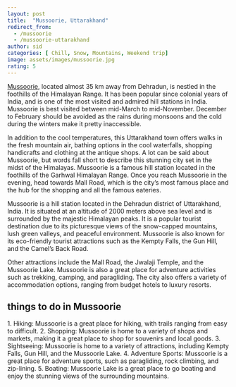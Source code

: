```yaml
---
layout: post
title:  "Mussoorie, Uttarakhand"
redirect_from:
  - /mussoorie
  - /mussoorie-uttarakhand
author: sid
categories: [ Chill, Snow, Mountains, Weekend trip]
image: assets/images/mussoorie.jpg
rating: 5
---
```

[Mussoorie](https://www.justwravel.com/package/3-Night-4-Days-Mussoorie-Dhanaulti-Tour-Package), located almost 35 km away from Dehradun, is nestled in the foothills of the Himalayan Range. It has been popular since colonial years of India, and is one of the most visited and admired hill stations in India. Mussoorie is best visited between mid-March to mid-November. December to February should be avoided as the rains during monsoons and the cold during the winters make it pretty inaccessible.

In addition to the cool temperatures, this Uttarakhand town offers walks in the fresh mountain air, bathing options in the cool waterfalls, shopping handicrafts and clothing at the antique shops. A lot can be said about Mussoorie, but words fall short to describe this stunning city set in the midst of the Himalayas. Mussoorie is a famous hill station located in the foothills of the Garhwal Himalayan Range. Once you reach Mussoorie in the evening, head towards Mall Road, which is the city’s most famous place and the hub for the shopping and all the famous eateries.

Mussoorie is a hill station located in the Dehradun district of Uttarakhand, India. It is situated at an altitude of 2000 meters above sea level and is surrounded by the majestic Himalayan peaks. It is a popular tourist destination due to its picturesque views of the snow-capped mountains, lush green valleys, and peaceful environment. Mussoorie is also known for its eco-friendly tourist attractions such as the Kempty Falls, the Gun Hill, and the Camel’s Back Road. 

Other attractions include the Mall Road, the Jwalaji Temple, and the Mussoorie Lake. Mussoorie is also a great place for adventure activities such as trekking, camping, and paragliding. The city also offers a variety of accommodation options, ranging from budget hotels to luxury resorts.

<h2>things to do in Mussoorie</h2>
1. Hiking: Mussoorie is a great place for hiking, with trails ranging from easy to difficult.
2. Shopping: Mussoorie is home to a variety of shops and markets, making it a great place to shop for souvenirs and local goods.
3. Sightseeing: Mussoorie is home to a variety of attractions, including Kempty Falls, Gun Hill, and the Mussoorie Lake.
4. Adventure Sports: Mussoorie is a great place for adventure sports, such as paragliding, rock climbing, and zip-lining.
5. Boating: Mussoorie Lake is a great place to go boating and enjoy the stunning views of the surrounding mountains.


<div class="pa-carousel-widget" style="width:100%; height:480px; display:none;"
  data-link="https://www.justwravel.com/package/3-Night-4-Days-Mussoorie-Dhanaulti-Tour-Package"
  data-title="Mussoorie, Uttarakhand"
  data-description="Chill, Snow, Mountains, Weekend trip"
  data-delay="3">
  <object data="https://lh3.googleusercontent.com/KOoo_NYnHyT_y52lAWp5OZ31A4yFMPOfjPr5iDQ6Pqi_sKuRo9IN1e3N00KIVMQaRFX_wtGnw33k3qXjW7RD5GsJSmjtKK8uAOOXr_YCwyY1BlJrMs4B3mJD_x_q6fAyQzBaK1odu5Y=w1920-h1080"></object>
  <object data="https://lh3.googleusercontent.com/K21ghw7MbwDsHWuvDsYXXs0lYwVIJquJkJ77ndSxDekWtauhuhBrITIeVpKpKe9Dp5_w1H-rBsTZoei3cW_2t40pyalpNy54sTqpLdZA5yOk0O-zW1ib8rjQXVEYnBvos7Cn1p2dr5Q=w1920-h1080"></object>
  <object data="https://lh3.googleusercontent.com/RilmhG8fPQxRkSd-3IlYihIwAYbJW7H7p4ZqBc5g2MlUSn_LVU9f57nfHCBB9DhJ1S3z5pjSqwkRngPw9mNIOTCGxK9auaNHW9DJvWgq_ktq1e_KUzv9sLFM9Gotu-VwXPUHNdgvpcM=w1920-h1080"></object>
  <object data="https://lh3.googleusercontent.com/X-tfQ0GaydK4swHoo4gkXhEyd1aFAnRiT9VCM89e7WNIWw7kUAGbnWpOaSVXu7X7arBzjgxERyYSPPR0TUh4S3OoGpEbIN3fCKS54lzCfR6SoqXQr3dJyCTLP24MkMZEUYVIYN-t7qE=w1920-h1080"></object>
  <object data="https://lh3.googleusercontent.com/PPMe8ORUHlokYbLMQrzxVj-k2tv1NYRlEXzTuChCyH_atvEbn2wP7PK9AetWsnE8GksYOG4xXg_N3MNxZnuzClzzOpys2wSprAEPHRC-fIzPLY0bscyXLEzJEgk404zW3KKpJ-RWmLs=w1920-h1080"></object>
  <object data="https://lh3.googleusercontent.com/QTyGZFBocnQ1xpudfqnqUDwAugBRYA1PxkGo6Mszw_zeK8s0uD7JdD7FzMhK833XpAZvgMxlcBBpeXlCGNBd6ruKzpIMnoAutAnu8IW41uhK5Ryepr2_Zi-BXsUCpuC26ReH_D5DbZM=w1920-h1080"></object>
  <object data="https://lh3.googleusercontent.com/8Js5w62Sm81c22sLsiHFdlu4d9wS4yESrIWhMXu06buyxWdrkdKr12Ls_wWkZMYS8X6GHHHIDSSLUJy6nYAxkxcmUpTJsWHCXwcBGdkWoZqW9feaR0BxIv_i-fUgZGT3ISJsiWaVWoE=w1920-h1080"></object>
  <object data="https://lh3.googleusercontent.com/3vr9voBYC0Mm_0xl9nRRenWu9IoC4ptRPWfoo96_iwPnXbzeszxC2dOpy3IHIjhsLnxcfVziijnyqnwOEtuHWJLAAuU0gfspL6qps2MfNibtDCZGeJZIOG65zCEWis86pSoV8Ed9w_w=w1920-h1080"></object>
  <object data="https://lh3.googleusercontent.com/IVZXB9wihQU7eT6ZDobcah8T5JJ2QGLb2FfDggsLEmmuzYRyp2aYW9LoaF2_RptuX75S3kDKVswFgnyVZiXKT-4jKgRgXzjhXlrY2YSZazYZ1j2onRIgT9PwC7fYeHpjLdkonKP3u5w=w1920-h1080"></object>
  <object data="https://lh3.googleusercontent.com/hvD03pBmsSJHqMF8uBB_kqrkYPygW88FXTJEtR7ccOwU1H4v6cM9epegnyiwWyXMhdSqr1Eep3dqoKIz3mLarI-tzJJTXZzLvDXQuPHJEyT6lb9X6g5gWabWgG4g310xRfaV_IOFnqo=w1920-h1080"></object>
  <object data="https://lh3.googleusercontent.com/UP0PF_D1S1Zam3Pg18XInkq9_eHK3hJqPUYL0By3ctlYOy_3W2659IIszUpyr5vrZMQVydiD0CYzQpqqcIn1NTHLyYghpA_w4bTI-H5s3gkb77DaS3VOxPxLHQ1P1ZcBZJUQ-qfEbvo=w1920-h1080"></object>
  <object data="https://lh3.googleusercontent.com/SIZ3CDhwZ1YAh49RPn7X9MC8yOASpChbD4l8NY_HKVg1R2u7QooiF6Kv3O5w99CI_YVOr_NY9r4OcHDknGzF5N8GLebGsOJL2g_2cekac7W6fmX_h1izza27IuhHADCAOr70-iYQHDM=w1920-h1080"></object>
  <object data="https://lh3.googleusercontent.com/pfMKdUQsnsZ5qYRgK4U5WVtiKCQR0q9Y2fb0iWTAsfNC0vtsIm6JSRLfNdG7LQWsqR72enNoJ0DcZ3O6ffqK_1WcZnp3tLMin-zwwO-Udj1jKknsxWfBAYwXJIph2dRzUm1BlY3Hr1E=w1920-h1080"></object>
  <object data="https://lh3.googleusercontent.com/Nf0-pIxa3YIn8l9MMEGwQR11BcDwpZhXrNwTBElITNGCsnRWTkRce8uJ9UnR1ZBbBUHoe5WUei9B7v1T9s7xnHcnatd4xiBl1QQmwFvPRFyU2vBfw0o2_DysMoo_zk5fxBv8A3BORT8=w1920-h1080"></object>
  <object data="https://lh3.googleusercontent.com/dMJKOwefHOsdJ4DVHOKneyBNoIW5t7NdS7qCLk4CncSIx6WM4j7syNFhKTE7J3ewgqfILLEy6_shWcyc7eHTSuefe1aPAPztQMdTvt1MEeIHgZeOPUSwt0xwGcD1hSjSrDlUW5VxCAU=w1920-h1080"></object>
  <object data="https://lh3.googleusercontent.com/qiu6yM5-H10BKNKgdht4AiIRxfXUvmdcY3apo3-MtYxu3gvYdRbKcmN1yr2cqo_gWKq7uYg5Y20xfO9OyhV0I6j9g-HWFk6t52djDpJ9tNEZyXzg_3tRJZpdBlV3fK16h_P2YvkUs58=w1920-h1080"></object>
  <object data="https://lh3.googleusercontent.com/ANkIWebRaoFuiYLzyjYeFImgpYUuo0m-8PlbFN8ub_qG1_0TB8X-O9m5Wjz07MBtZkQKesxwkJ1hfUlmXD93n1v2CBFNgLSzTh4cnDjTy_HbR_CSIHCR8znVqrE2TlsuDANvYtY1Jts=w1920-h1080"></object>
  <object data="https://lh3.googleusercontent.com/ebnL-WJ4LAqBoITozTgPypWtdGA2abgIHl74V05Wd941HJhW2ojiiLluBcMctnJN6Cubtl5n0azZS2khPq_exABzmlsrr-Neyk6Y7B2-XS-FYePqPKeRgPf1dvZPGl_0JDg8juG88-w=w1920-h1080"></object>
  <object data="https://lh3.googleusercontent.com/JSmrGPK74LQdavxPT7zZM6ClAmtel6AE9D1ncmb4v45grREIrrC0HOV9UB-tLjXXvr5OzC-E2rwFhVl6dxXL8AxVTrPg7M5a1rxzrnQG3mfPU8YA0XfR3qE1MQWg6BQFy2v4eGRkuCw=w1920-h1080"></object>
  <object data="https://lh3.googleusercontent.com/Any7KhogxoThoQhkSnVEEnvNZI5goahLryVIwBHRhBdcQUPO0bX1-XVj8pwDHUqMxEGNhMqPKGdU66e-IQ6q-5eqr8Re0Cl63qGOD2S-CEB-W8WAd5Px_fqtK-JxweZbnENKE6Oyr1o=w1920-h1080"></object>
  <object data="https://lh3.googleusercontent.com/yiWjS4xyEmJKqPCMU-kGAjWCPeaz0lF60cURBNmrmPSXrtH6sYrw_bY9gEaIUYEWVcwuhfN1FZrEf8klorMEAtROmvsik5CG3_1qgloLtKcTuayes-bpshKsSuOtyaAGYRifzcxe4YM=w1920-h1080"></object>
  <object data="https://lh3.googleusercontent.com/0iw1bXzsn2RPQ9EXeZ0UVFVMbkxbdBbJuT9hMTyYfDU9GcDggWyJYHnKyGCNCHFKwn53kfXZwWbgTumfSmREXOkcqMVou5osuHByW5Qpdt0skLSlbH5qyqJV84Tp-s4sm7gm3IGT_R0=w1920-h1080"></object>
  <object data="https://lh3.googleusercontent.com/IEUm8hp5uhQhkm5I-5Zw79_z2gDaRD64DjVajdx9Q24ubZqvCsXkULLzGtzRBtQEalblKgopNcy0Pkpmh_3fS97AVQ5-5qLAhGuBdkmmEnarEB5WR1H9xhPWsMTXWa4gyAURYlmBvPA=w1920-h1080"></object>
  <object data="https://lh3.googleusercontent.com/tMC-qXaLdl7xJVAyhYNYlAFFOv_kWF_7s-2PUJgSYx-mStvT2QhCBKnBB5rTnM6jJVzOr07oEJyqRqEEPq5Mzlixgds42hg1T7nubyDrdhDuvsTa8JuusFIRvGxRgRUtIm4sKbFE78A=w1920-h1080"></object>
  <object data="https://lh3.googleusercontent.com/K5EdshF8nrPzwX5IeaCpLAR7fk7VJTTo3uB0xrCYlAy_6bNzYdPjlZDsRQ_eXiknluHDh947jhSjgUyzU6xXd0yHapY6GqbHaEq1icyT-so7pLxaJy39a6ZXyeGijX0vQSsf6pBzCHY=w1920-h1080"></object>
  <object data="https://lh3.googleusercontent.com/ectjASMSMvWBmJ2DS-o4F4Sd98eMSUQETDJSTnVTcS3BIdqcdX9TRgRqWzAYN4FAL1b0gyh8GYvSTHhvq2r4M6wa2tAz0PBuWUjKXj7XEK2lMgxmTiMSJ-vW9C8nEH1jRFfYH-yr1Zo=w1920-h1080"></object>
</div>
